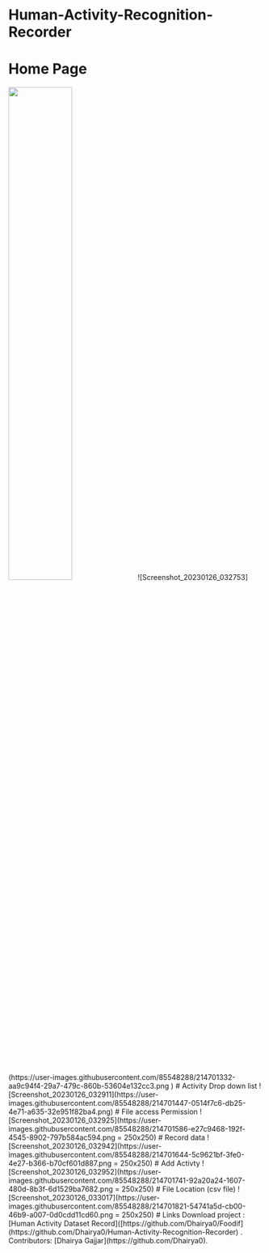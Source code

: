 # Human-Activity-Recognition-Recorder
# Home Page
<img src="https://user-images.githubusercontent.com/85548288/214701332-aa9c94f4-29a7-479c-860b-53604e132cc3.png" width=50% height=50%>
![Screenshot_20230126_032753](https://user-images.githubusercontent.com/85548288/214701332-aa9c94f4-29a7-479c-860b-53604e132cc3.png )
# Activity Drop down list
![Screenshot_20230126_032911](https://user-images.githubusercontent.com/85548288/214701447-0514f7c6-db25-4e71-a635-32e951f82ba4.png)
# File access Permission
 ![Screenshot_20230126_032925](https://user-images.githubusercontent.com/85548288/214701586-e27c9468-192f-4545-8902-797b584ac594.png = 250x250)
# Record data
![Screenshot_20230126_032942](https://user-images.githubusercontent.com/85548288/214701644-5c9621bf-3fe0-4e27-b366-b70cf601d887.png = 250x250)
# Add Activty
![Screenshot_20230126_032952](https://user-images.githubusercontent.com/85548288/214701741-92a20a24-1607-480d-8b3f-6d1529ba7682.png = 250x250)
# File Location (csv file)
![Screenshot_20230126_033017](https://user-images.githubusercontent.com/85548288/214701821-54741a5d-cb00-46b9-a007-0d0cdd11cd60.png = 250x250)
# Links
Download project : [Human Activity Dataset Record]([https://github.com/Dhairya0/Foodif](https://github.com/Dhairya0/Human-Activity-Recognition-Recorder) .
Contributors: [Dhairya Gajjar](https://github.com/Dhairya0).
